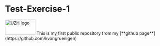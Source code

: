 # Test-Exercise-1

<img src="(https://upload.wikimedia.org/wikipedia/commons/8/89/Universit%C3%A4t_Z%C3%BCrich_logo.svg)" alt="UZH logo" width="100" height="50">
This is my first public repository
from my [**github page**](https://github.com/kvongruenigen)

